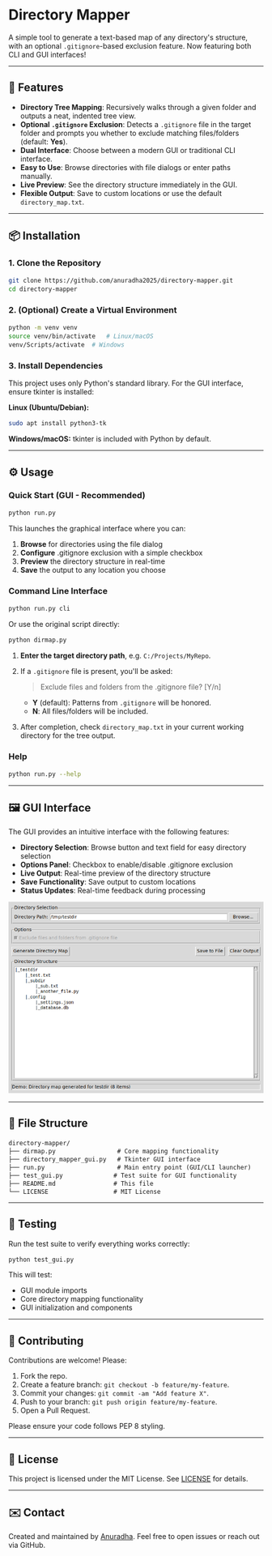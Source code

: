 # Directory Mapper

A simple tool to generate a text-based map of any directory's structure, with an optional `.gitignore`-based exclusion feature. Now featuring both CLI and GUI interfaces!

---

## 🚀 Features

- **Directory Tree Mapping**: Recursively walks through a given folder and outputs a neat, indented tree view.
- **Optional `.gitignore` Exclusion**: Detects a `.gitignore` file in the target folder and prompts you whether to exclude matching files/folders (default: **Yes**).
- **Dual Interface**: Choose between a modern GUI or traditional CLI interface.
- **Easy to Use**: Browse directories with file dialogs or enter paths manually.
- **Live Preview**: See the directory structure immediately in the GUI.
- **Flexible Output**: Save to custom locations or use the default `directory_map.txt`.

---

## 📦 Installation

### 1. Clone the Repository

```bash
git clone https://github.com/anuradha2025/directory-mapper.git
cd directory-mapper
```

### 2. (Optional) Create a Virtual Environment

```bash
python -m venv venv
source venv/bin/activate   # Linux/macOS
venv/Scripts/activate  # Windows
```

### 3. Install Dependencies

This project uses only Python's standard library. For the GUI interface, ensure tkinter is installed:

**Linux (Ubuntu/Debian):**
```bash
sudo apt install python3-tk
```

**Windows/macOS:** tkinter is included with Python by default.

---

## ⚙️ Usage

### Quick Start (GUI - Recommended)

```bash
python run.py
```

This launches the graphical interface where you can:
1. **Browse** for directories using the file dialog
2. **Configure** .gitignore exclusion with a simple checkbox  
3. **Preview** the directory structure in real-time
4. **Save** the output to any location you choose

### Command Line Interface

```bash
python run.py cli
```

Or use the original script directly:
```bash
python dirmap.py
```

1. **Enter the target directory path**, e.g. `C:/Projects/MyRepo`.
2. If a `.gitignore` file is present, you'll be asked:

   > Exclude files and folders from the .gitignore file? [Y/n]

   - **Y** (default): Patterns from `.gitignore` will be honored.
   - **N**: All files/folders will be included.

3. After completion, check `directory_map.txt` in your current working directory for the tree output.

### Help

```bash
python run.py --help
```

---

## 🖼️ GUI Interface

The GUI provides an intuitive interface with the following features:

- **Directory Selection**: Browse button and text field for easy directory selection
- **Options Panel**: Checkbox to enable/disable .gitignore exclusion
- **Live Output**: Real-time preview of the directory structure
- **Save Functionality**: Save output to custom locations
- **Status Updates**: Real-time feedback during processing

![GUI Screenshot](gui_screenshot.png)

---

## 📁 File Structure

```
directory-mapper/
├── dirmap.py                 # Core mapping functionality
├── directory_mapper_gui.py   # Tkinter GUI interface
├── run.py                    # Main entry point (GUI/CLI launcher)
├── test_gui.py              # Test suite for GUI functionality
├── README.md                # This file
└── LICENSE                  # MIT License
```

---

## 🧪 Testing

Run the test suite to verify everything works correctly:

```bash
python test_gui.py
```

This will test:
- GUI module imports
- Core directory mapping functionality  
- GUI initialization and components

---

## 🤝 Contributing

Contributions are welcome! Please:

1. Fork the repo.
2. Create a feature branch: `git checkout -b feature/my-feature`.
3. Commit your changes: `git commit -am "Add feature X"`.
4. Push to your branch: `git push origin feature/my-feature`.
5. Open a Pull Request.

Please ensure your code follows PEP 8 styling.

---

## 📄 License

This project is licensed under the MIT License. See [LICENSE](LICENSE) for details.

---

## ✉️ Contact

Created and maintained by [Anuradha](https://github.com/anuradha2025). Feel free to open issues or reach out via GitHub.
